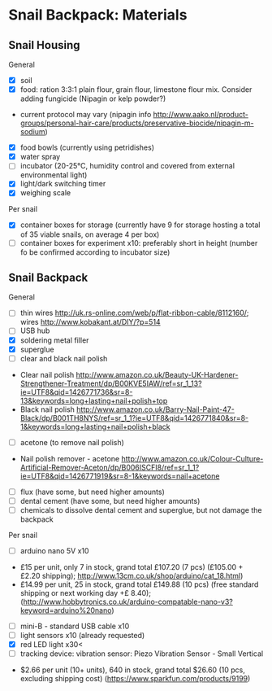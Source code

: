 Snail Backpack: Materials
===========================

Snail Housing
---------------------------

General
- [x] soil
- [x] food: ration 3:3:1 plain flour, grain flour, limestone flour mix. Consider adding fungicide (Nipagin or kelp powder?)
* current protocol may vary (nipagin info http://www.aako.nl/product-groups/personal-hair-care/products/preservative-biocide/nipagin-m-sodium)
- [x] food bowls (currently using petridishes)
- [x] water spray
- [ ] incubator (20-25°C, humidity control and covered from external environmental light)
- [x] light/dark switching timer
- [x] weighing scale

Per snail
- [x] container boxes for storage (currently have 9 for storage hosting a total of 35 viable snails, on average 4 per box)
- [ ] container boxes for experiment x10: preferably short in height (number fo be confirmed according to incubator size)

Snail Backpack
---------------------------
General
- [ ] thin wires http://uk.rs-online.com/web/p/flat-ribbon-cable/8112160/; wires
http://www.kobakant.at/DIY/?p=514
- [ ] USB hub
- [x] soldering metal filler
- [x] superglue
- [ ] clear and black nail polish
* Clear nail polish
http://www.amazon.co.uk/Beauty-UK-Hardener-Strengthener-Treatment/dp/B00KVE5IAW/ref=sr_1_13?ie=UTF8&qid=1426771736&sr=8-13&keywords=long+lasting+nail+polish+top
* Black nail polish
http://www.amazon.co.uk/Barry-Nail-Paint-47-Black/dp/B001TH8NYS/ref=sr_1_1?ie=UTF8&qid=1426771840&sr=8-1&keywords=long+lasting+nail+polish+black​
- [ ] acetone (to remove nail polish)
* Nail polish remover - acetone http://www.amazon.co.uk/Colour-Culture-Artificial-Remover-Aceton/dp/B006ISCFI8/ref=sr_1_1?ie=UTF8&qid=1426771919&sr=8-1&keywords=nail+acetone
- [ ] flux (have some, but need higher amounts)
- [ ] dental cement (have some, but need higher amounts)
- [ ] chemicals to dissolve dental cement and superglue, but not damage the backpack

Per snail
- [ ] arduino nano 5V x10 
* £15 per unit, only 7 in stock, grand total £107.20 (7 pcs) (£105.00 + £2.20 shipping); http://www.13cm.co.uk/shop/arduino/cat_18.html)
* £14.99 per unit, 25 in stock, grand total £149.88 (10 pcs) (free standard shipping or next working day +£ 8.40); (http://www.hobbytronics.co.uk/arduino-compatable-nano-v3?keyword=arduino%20nano)
- [ ] mini-B - standard USB cable x10
- [ ] light sensors x10 (already requested)
- [x] red LED light x30<
- [ ] tracking device: vibration sensor: Piezo Vibration Sensor - Small Vertical
*  $2.66 per unit (10+ units), 640 in stock, grand total $26.60 (10 pcs, excluding shipping cost) (https://www.sparkfun.com/products/9199)
